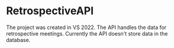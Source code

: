 # RetrospectiveAPI
The project was created in VS 2022. The API handles the data for retrospective meetings.
Currently the API doesn't store data in the database.

